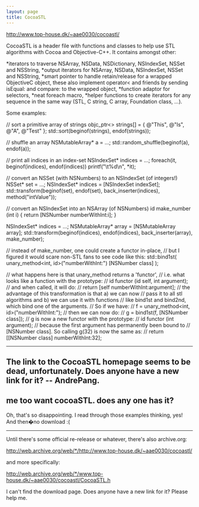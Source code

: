 ```yaml
---
layout: page
title: CocoaSTL
---
```


 

http://www.top-house.dk/~aae0030/cocoastl/

CocoaSTL is a header file with functions and classes to help use STL algorithms with Cocoa and Objective-C++. It contains amongst other:


*iterators to traverse NSArray, NSData, NSDictionary, NSIndexSet, NSSet and NSString,
*output iterators for NSArray, NSData, NSIndexSet, NSSet and NSString,
*smart pointer to handle retain/release for a wrapped ObjectiveC object, these also implement     operator< and friends by sending     isEqual: and     compare: to the wrapped object,
*function adaptor for selectors,
*neat foreach macro,
*helper functions to create iterators for any sequence in the same way (STL, C string, C array, Foundation class, ...).


Some examples:
    
// sort a primitive array of strings
objc_ptr<> strings[] = { @"This", @"Is", @"A", @"Test" };
std::sort(beginof(strings), endof(strings));

// shuffle an array
NSMutableArray* a = ...;
std::random_shuffle(beginof(a), endof(a));

// print all indices in an index-set
NSIndexSet* indices = ...;
foreach(it, beginof(indices), endof(indices))
   printf("\t%d\n", *it);

// convert an NSSet (with NSNumbers) to an NSIndexSet (of integers!)
NSSet* set = ...;
NSIndexSet* indices = [NSIndexSet indexSet];
std::transform(beginof(set), endof(set), back_inserter(indices),
   method<int>("intValue"));

// convert an NSIndexSet into an NSArray (of NSNumbers)
id make_number (int i) { return [NSNumber numberWithInt:i]; }

NSIndexSet* indices = ...;
NSMutableArray* array = [NSMutableArray array];
std::transform(beginof(indices), endof(indices), back_inserter(array),
   make_number);

// instead of make_number, one could create a functor in-place,
// but I figured it would scare non-STL fans to see code like this:
   std::bind1st(
      unary_method<int, id>("numberWithInt:")
      [NSNumber class]
   );

// what happens here is that unary_method returns a 'functor',
// i.e. what looks like a function with the prototype:
//    id functor (id self, int argument);
// and when called, it will do:
//    return [self numberWithInt:argument];
// the advantage of this transformation is that a) we can now
// pass it to all stl algorithms and b) we can use it with functions
// like bind1st and bind2nd, which bind one of the arguments.
// So if we have:
//    f = unary_method<int, id>("numberWithInt:");
// then we can now do:
//    g = bind1st(f, [NSNumber class]);
// g is now a new functor with the prototype:
//    id functor (int argument);
// because the first argument has permanently been bound to
// [NSNumber class]. So calling g(32) is now the same as:
//    return [[NSNumber class] numberWithInt:32];


----
The link to the CocoaSTL homepage seems to be dead, unfortunately.  Does anyone have a new link for it?  -- AndrePang.
----
me too want cocoaSTL. does any one has it?
----
Oh, that's so disappointing. I read through those examples thinking, yes! And then�no download :(

----

Until there's some official re-release or whatever, there's also archive.org:

http://web.archive.org/web/*/http://www.top-house.dk/~aae0030/cocoastl/

and more specifically:

http://web.archive.org/web/*/www.top-house.dk/~aae0030/cocoastl/CocoaSTL.h

I can't find the download page. Does anyone have a new link for it? Please help me.

